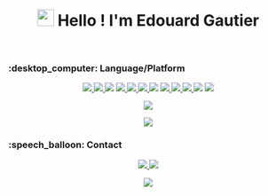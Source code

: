 <h1 align=center>
<img src="https://raw.githubusercontent.com/MartinHeinz/MartinHeinz/master/wave.gif" width="30px"> Hello ! I'm Edouard Gautier
</h1>

</br>
<h3>:desktop_computer: Language/Platform</h3>

<p align=center>
    <a href="https://www.python.org/">
        <img src="https://img.shields.io/static/v1?style=flat&message=Python&logo=python&labelColor=FFD43B&color=FFD43B&logoColor=306998&label=%20"/>
    <a>
    <a href="https://www.java.com/fr/">
        <img src="https://img.shields.io/badge/java-%23ED8B00.svg?style=fflat&logo=java&logoColor=white"/>
    <a>
    <img src="https://img.shields.io/static/v1?style=flat&message=C&logo=c&labelColor=00599C&color=00599C&logoColor=FFFFFF&label=%20"/>
    <a>
    <a href="https://fr.wikipedia.org/wiki/LaTeX">
        <img src="https://img.shields.io/badge/LaTeX-47A141?style=fflat&logo=LaTeX&logoColor=white"/>
    <a>
    <a href="https://git-scm.com/">
        <img src="https://img.shields.io/static/v1?style=flat&message=Git&logo=git&labelColor=F05032&color=F05032&logoColor=FFFFFF&label=%20"/>
    <a>
    <a href="https://github.com/Thorkel-dev">
        <img src="https://img.shields.io/static/v1?style=flat&message=GitHub&logo=GitHub&labelColor=362946&color=362946&logoColor=FFFFFF&label=%20"/>
    <a>
        <img src="https://img.shields.io/static/v1?style=flat&message=Gitlab&logo=Gitlab&labelColor=554488&color=554488&logoColor=FFFFFF&label=%20"/>
    <a>
    <a href="https://www.docker.com/">
        <img src="https://img.shields.io/badge/docker-%230db7ed.svg?style=fflat&logo=docker&logoColor=white"/>
    <a>
    <a href="https://www.microsoft.com/fr-fr/windows">
        <img src="https://img.shields.io/static/v1?style=flat&message=Windows&logo=windows&labelColor=0078D6&color=0078D6&logoColor=FFFFFF&label=%20"/>
    <a>
    <a href="https://manjaro.org/">
        <img src="https://img.shields.io/static/v1?style=flat&message=Manjaro&logo=manjaro&labelColor=35BF5C&color=35BF5C&logoColor=FFFFFF&label=%20"/>
    <a>
    <img src="https://img.shields.io/static/v1?style=flat&message=Linux&logo=linux&labelColor=FCC624&color=FCC624&logoColor=black&label=%20"/>
    <a href="https://code.visualstudio.com/">
        <img src="https://img.shields.io/static/v1?style=flat&message=VSCode&logo=visual-studio-code&labelColor=007ACC&color=007ACC&logoColor=FFFFFF&label=%20"/>
    <a>
</p>

<p align="center">
<img src="https://github-readme-stats.vercel.app/api/top-langs/?username=Thorkel-dev&exclude_repo=Thorkel-dev&langs_count=4&layout=compact&theme=algolia"/>
</p>
<p align="center">
    <img src="https://github-readme-stats.vercel.app/api?username=Thorkel-dev&show_icons=true&count_private=true&theme=algolia"/>
</p>

<h3>:speech_balloon: Contact</h3>

<p align=center>
    <a href="https://www.linkedin.com/in/edouard-gautier-014878166/">
            <img src="https://img.shields.io/static/v1?style=flat&message=Edouard_Gautier&logo=linkedin&labelColor=0A66C2&color=0A66C2&logoColor=white&label=%20"/>
    </a>
    <a href="mailto:edouardgautier@outlook.fr">
            <img src="https://img.shields.io/static/v1?style=flat&message=edouardgautier@outlook.fr&logo=microsoft-outlook&labelColor=0078D4&color=0078D4&logoColor=white&label=%20"/>
    </a>
</p>

<div align="center">
<img src="https://gpvc.arturio.dev/Thorkel-dev" align="center" />
</div>
